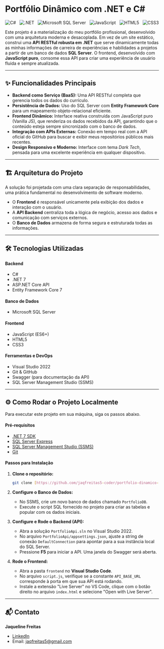 #  Portfólio Dinâmico com .NET e C#

<div align="center">

![C#](https://img.shields.io/badge/c%23-%23239120.svg?style=for-the-badge&logo=c-sharp&logoColor=white) &nbsp; ![.NET](https://img.shields.io/badge/.NET-5C2D91?style=for-the-badge&logo=.net&logoColor=white) &nbsp; ![Microsoft SQL Server](https://img.shields.io/badge/SQL%20Server-CC2927?style=for-the-badge&logo=microsoftsqlserver&logoColor=white) &nbsp; ![JavaScript](https://img.shields.io/badge/javascript-%23323330.svg?style=for-the-badge&logo=javascript&logoColor=%23F7DF1E) &nbsp; ![HTML5](https://img.shields.io/badge/html5-%23E34F26.svg?style=for-the-badge&logo=html5&logoColor=white) &nbsp; ![CSS3](https://img.shields.io/badge/css3-%231572B6.svg?style=for-the-badge&logo=css3&logoColor=white)

</div>

Este projeto é a materialização do meu portfólio profissional, desenvolvido com uma arquitetura moderna e desacoplada. Em vez de um site estático, construi uma **API RESTful robusta em .NET** que serve dinamicamente todas as minhas informações de carreira de experiências e habilidades a projetos  a partir de um banco de dados **SQL Server**. O frontend, desenvolvido com **JavaScript puro**, consome essa API para criar uma experiência de usuário fluida e sempre atualizada.

---

## ✨ Funcionalidades Principais

* **Backend como Serviço (BaaS):** Uma API RESTful completa que gerencia todos os dados do currículo.
* **Persistência de Dados:** Uso do SQL Server com **Entity Framework Core** para um mapeamento objeto-relacional eficiente.
* **Frontend Dinâmico:** Interface reativa construída com JavaScript puro (Vanilla JS), que renderiza os dados recebidos da API, garantindo que o conteúdo esteja sempre sincronizado com o banco de dados.
* **Integração com APIs Externas:** Conexão em tempo real com a API oficial do GitHub para buscar e exibir meus repositórios públicos mais recentes.
* **Design Responsivo e Moderno:** Interface com tema *Dark Tech*, pensada para uma excelente experiência em qualquer dispositivo.

---

## 🏗️ Arquitetura do Projeto

A solução foi projetada com uma clara separação de responsabilidades, uma prática fundamental no desenvolvimento de software moderno.
* O **Frontend** é responsável unicamente pela exibição dos dados e interação com o usuário.
* A **API Backend** centraliza toda a lógica de negócio, acesso aos dados e comunicação com serviços externos.
* O **Banco de Dados** armazena de forma segura e estruturada todas as informações.

---

## 🛠️ Tecnologias Utilizadas

#### **Backend**
* C#
* .NET 7
* ASP.NET Core API
* Entity Framework Core 7

#### **Banco de Dados**
* Microsoft SQL Server

#### **Frontend**
* JavaScript (ES6+)
* HTML5
* CSS3

#### **Ferramentas e DevOps**
* Visual Studio 2022
* Git & GitHub
* Swagger (para documentação da API)
* SQL Server Management Studio (SSMS)

---

## ⚙️ Como Rodar o Projeto Localmente

Para executar este projeto em sua máquina, siga os passos abaixo.

#### **Pré-requisitos**
* [.NET 7 SDK](https://dotnet.microsoft.com/pt-br/download/dotnet/7.0)
* [SQL Server Express](https://www.microsoft.com/pt-br/sql-server/sql-server-downloads)
* [SQL Server Management Studio (SSMS)](https://learn.microsoft.com/pt-br/sql/ssms/download-sql-server-management-studio-ssms)
* [Git](https://git-scm.com/downloads)

#### **Passos para Instalação**

1.  **Clone o repositório:**
    ```bash
    git clone [https://github.com/jaqfreitas5-coder/portfolio-dinamico-dotnet.git](https://github.com/jaqfreitas5-coder/portfolio-dinamico-dotnet.git)

    ```

2.  **Configure o Banco de Dados:**
    * No SSMS, crie um novo banco de dados chamado `PortfolioDB`.
    * Execute o script SQL fornecido no projeto para criar as tabelas e popular com os dados iniciais.

3.  **Configure e Rode o Backend (API):**
    * Abra a solução `PortfolioApi.sln` no Visual Studio 2022.
    * No arquivo `PortfolioApi/appsettings.json`, ajuste a string de conexão `DefaultConnection` para apontar para a sua instância local do SQL Server.
    * Pressione **F5** para iniciar a API. Uma janela do Swagger será aberta.

4.  **Rode o Frontend:**
    * Abra a pasta `frontend` no **Visual Studio Code**.
    * No arquivo `script.js`, verifique se a constante `API_BASE_URL` corresponde à porta em que sua API está rodando.
    * Instale a extensão "Live Server" no VS Code, clique com o botão direito no arquivo `index.html` e selecione "Open with Live Server".

---

## 📬 Contato

**Jaqueline Freitas**

* [LinkedIn](https://www.linkedin.com/in/jaqueline-freitas-a20568191/)
* Email: jaqfreitas5@gmail.com
